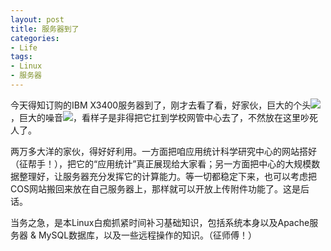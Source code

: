 ```yaml
---
layout: post
title: 服务器到了
categories:
- Life
tags:
- Linux
- 服务器
---
```


今天得知订购的IBM X3400服务器到了，刚才去看了看，好家伙，巨大的个头![](http://yihui.name/cn/wp-content/uploads/bo/emot/shock.gif)，巨大的噪音![](http://yihui.name/cn/wp-content/uploads/bo/emot/sweat.gif)，看样子是非得把它扛到学校网管中心去了，不然放在这里吵死人了。

两万多大洋的家伙，得好好利用。一方面把咱应用统计科学研究中心的网站搭好（征帮手！），把它的“应用统计”真正展现给大家看；另一方面把中心的大规模数据整理好，让服务器充分发挥它的计算能力。等一切都稳定下来，也可以考虑把COS网站搬回来放在自己服务器上，那样就可以开放上传附件功能了。这是后话。

当务之急，是本Linux白痴抓紧时间补习基础知识，包括系统本身以及Apache服务器 & MySQL数据库，以及一些远程操作的知识。（征师傅！）
